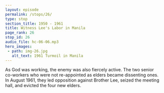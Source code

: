 ```yaml
---
layout: episode
permalink: /stops/26/
type: stop
section_title: 1950 - 1961
title: Witness Lee's Labor in Manila
page_rank: 26
stop_id: 26
audio_file: hc-06-06.mp3
hero_images:
 - path: img-26.jpg
   alt_text: 1961 Turmoil in Manila
---
```


As God was working, the enemy was also fiercely active. The two senior co-workers who were not re-appointed as elders became dissenting ones. In August 1961, they led opposition against Brother Lee, seized the meeting hall, and evicted the four new elders.  

<!--- TRANSCRIPT
Yet, as God was working, the enemy was also fiercely active. During the appointment of the elders, the two senior co-workers, Brothers Meek and Wu, who had previously served as elders, were not reappointed. 

Eventually, they became dissenting ones and led opposition against Brother Lee. In 1961, turmoil erupted in the church in Manila, leading to days of chaos. The dissenting ones wrote on a long bench in the meeting hall: “Down with the four elders; cast out Witness Lee.” 

One morning in August 1961, an elder who usually attended morning watch at the meeting hall found four security personnel standing guard, with a notice posted on the door declaring that no one without the express permission of the Board of Trustees could enter. The meeting hall had been taken over. The four new elders urgently sent a telegram to Brother Lee in Taiwan to inform him of the situation. At that moment, Brother Lee pondered, “Will there be any result of my sowing, planting, and watering there for the past eleven years?” During the period from 1950 to 1960, he had spent one-third of his time in Manila and two-thirds in Taipei.
-->